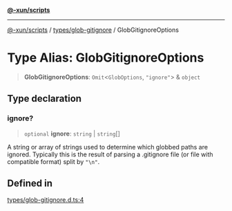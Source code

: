 [**@-xun/scripts**](../../../README.md)

***

[@-xun/scripts](../../../README.md) / [types/glob-gitignore](../README.md) / GlobGitignoreOptions

# Type Alias: GlobGitignoreOptions

> **GlobGitignoreOptions**: `Omit`\<`GlobOptions`, `"ignore"`\> & `object`

## Type declaration

### ignore?

> `optional` **ignore**: `string` \| `string`[]

A string or array of strings used to determine which globbed paths are
ignored. Typically this is the result of parsing a .gitignore file (or file
with compatible format) split by `"\n"`.

## Defined in

[types/glob-gitignore.d.ts:4](https://github.com/Xunnamius/xscripts/blob/f7b55e778c8646134a23d934fd2791d564a72b57/types/glob-gitignore.d.ts#L4)
